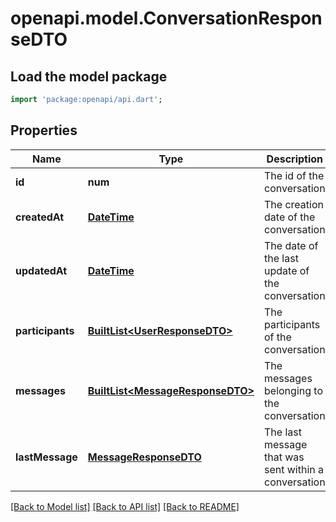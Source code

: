 # openapi.model.ConversationResponseDTO

## Load the model package
```dart
import 'package:openapi/api.dart';
```

## Properties
Name | Type | Description | Notes
------------ | ------------- | ------------- | -------------
**id** | **num** | The id of the conversation | 
**createdAt** | [**DateTime**](DateTime.md) | The creation date of the conversation | 
**updatedAt** | [**DateTime**](DateTime.md) | The date of the last update of the conversation | 
**participants** | [**BuiltList&lt;UserResponseDTO&gt;**](UserResponseDTO.md) | The participants of the conversation | 
**messages** | [**BuiltList&lt;MessageResponseDTO&gt;**](MessageResponseDTO.md) | The messages belonging to the conversation | 
**lastMessage** | [**MessageResponseDTO**](MessageResponseDTO.md) | The last message that was sent within a conversation | 

[[Back to Model list]](../README.md#documentation-for-models) [[Back to API list]](../README.md#documentation-for-api-endpoints) [[Back to README]](../README.md)


